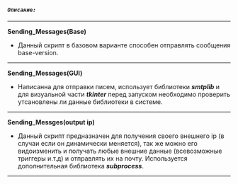 #### ***`Описание:`***
---
**Sending_Messages(Base)**
- Данный скрипт в базовом варианте способен отправлять сообщения base-version.
---
**Sending_Messages(GUI)**
- Написанна для отправки писем, использует библиотеки
***smtplib*** и для визуальной части ***tkinter***
перед запуском необходимо проверить утсановлены ли данные библиотеки в системе.
---
**Sending_Messges(output ip)**
- Данный скрипт предназначен для получения своего внешнего ip (в случаи если он динамически меняется), так же можно его видоизменить и получать любые внешние данные (всевозможные триггеры и.т.д) и отправлять их на почту.
Используется дополнительная библиотека ***subprocess***.
---
